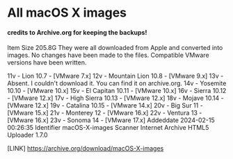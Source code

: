 # All macOS X images
#### credits to Archive.org for keeping the backups! 



Item Size 205.8G
They were all downloaded from Apple and converted into images. No changes have been made to the files. Compatible VMware versions have been written.

11v - Lion 10.7 - [VMware 7.x]
12v - Mountain Lion 10.8 - [VMware 9.x]
13v - Absent. I couldn't download it. You can find it on archive.org.
14v - Yosemite 10.10 - [VMware 10.x]
15v - El Capitan 10.11 - [VMware 10.x]
16v - Sierra 10.12 - [VMware 12.x]
17v - High Sierra 10.13 - [VMware 12.x]
18v - Mojave 10.14 - [VMware 12.x]
19v - Catalina 10.15 - [VMware 14.x]
20v - Big Sur 11 - [VMware 15.x]
21v - Monterey 12 - [VMware 16.x]
22v - Ventura 13 - [VMware 16.x]
23v - Sonoma 14 - [VMware 17.x]
Addeddate 2024-02-15 00:26:35
Identifier macOS-X-images
Scanner Internet Archive HTML5 Uploader 1.7.0


[LINK] https://archive.org/download/macOS-X-images

